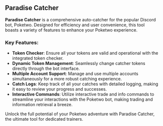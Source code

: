 ## Paradise Catcher

**Paradise Catcher** is a comprehensive auto-catcher for the popular Discord bot, Poketwo. Designed for efficiency and user convenience, this tool boasts a variety of features to enhance your Poketwo experience.

### Key Features:

- **Token Checker**: Ensure all your tokens are valid and operational with the integrated token checker.
- **Dynamic Token Management**: Seamlessly change catcher tokens directly through the bot interface.
- **Multiple Account Support**: Manage and use multiple accounts simultaneously for a more robust catching experience.
- **Catch Logs**: Keep track of all your catches with detailed logging, making it easy to review your progress and successes.
- **Interactive Commands**: Utilize interactive trade and info commands to streamline your interactions with the Poketwo bot, making trading and information retrieval a breeze.

Unlock the full potential of your Poketwo adventure with Paradise Catcher, the ultimate tool for dedicated trainers.
